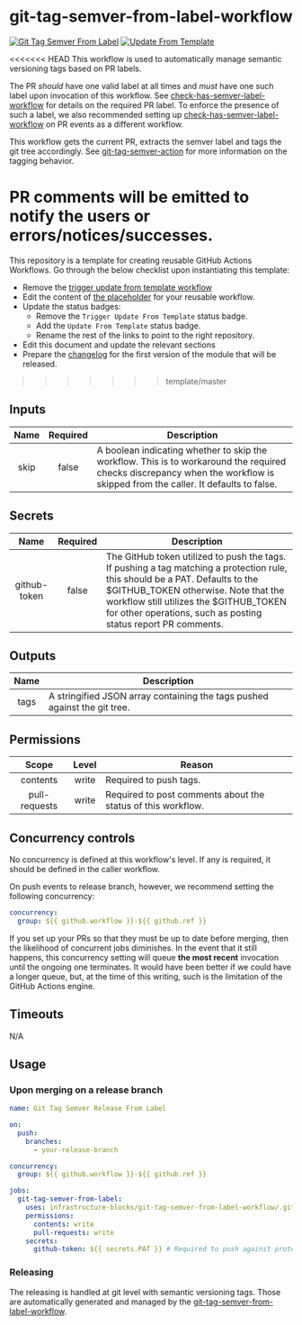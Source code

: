# git-tag-semver-from-label-workflow
[![Git Tag Semver From Label](https://github.com/infrastructure-blocks/git-tag-semver-from-label-workflow/actions/workflows/use-self.yml/badge.svg)](https://github.com/infrastructure-blocks/git-tag-semver-from-label-workflow/actions/workflows/use-self.yml)
[![Update From Template](https://github.com/infrastructure-blocks/git-tag-semver-from-label-workflow/actions/workflows/update-from-template.yml/badge.svg)](https://github.com/infrastructure-blocks/git-tag-semver-from-label-workflow/actions/workflows/update-from-template.yml)

<<<<<<< HEAD
This workflow is used to automatically manage semantic versioning tags based on PR labels.

The PR *should* have one valid label at all times and *must* have one such label upon invocation of this workflow.
See [check-has-semver-label-workflow](https://github.com/infrastructure-blocks/check-has-semver-label-workflow) for
details on the required PR label. To enforce the presence of such a label, we also recommended setting up
[check-has-semver-label-workflow](https://github.com/infrastructure-blocks/check-has-semver-label-workflow) on PR
events as a different workflow.

This workflow gets the current PR, extracts the semver label and tags the git tree accordingly.
See [git-tag-semver-action](https://github.com/infrastructure-blocks/git-tag-semver-action) for more information on
the tagging behavior.

PR comments will be emitted to notify the users or errors/notices/successes.
=======
This repository is a template for creating reusable GitHub Actions Workflows. Go through the below checklist
upon instantiating this template:
- Remove the [trigger update from template workflow](.github/workflows/trigger-update-from-template.yml)
- Edit the content of [the placeholder](.github/workflows/workflow.yml) for your reusable workflow.
- Update the status badges:
    - Remove the `Trigger Update From Template` status badge.
    - Add the `Update From Template` status badge.
    - Rename the rest of the links to point to the right repository.
- Edit this document and update the relevant sections
- Prepare the [changelog](CHANGELOG.md) for the first version of the module that will be released.
>>>>>>> template/master

## Inputs

|     Name      | Required | Description                                                                                                                                                                  |
|:-------------:|:--------:|------------------------------------------------------------------------------------------------------------------------------------------------------------------------------|
|     skip      |  false   | A boolean indicating whether to skip the workflow. This is to workaround the required checks discrepancy when the workflow is skipped from the caller. It defaults to false. |

## Secrets

|     Name     | Required | Description                                                                                                                                                                                                                                                                      |
|:------------:|:--------:|----------------------------------------------------------------------------------------------------------------------------------------------------------------------------------------------------------------------------------------------------------------------------------|
| github-token |  false   | The GitHub token utilized to push the tags. If pushing a tag matching a protection rule, this should be a PAT. Defaults to the $GITHUB_TOKEN otherwise. Note that the workflow still utilizes the $GITHUB_TOKEN for other operations, such as posting status report PR comments. |

## Outputs

| Name | Description                                                               |
|:----:|---------------------------------------------------------------------------|
| tags | A stringified JSON array containing the tags pushed against the git tree. |

## Permissions

|     Scope     | Level | Reason                                                       |
|:-------------:|:-----:|--------------------------------------------------------------|
|   contents    | write | Required to push tags.                                       |
| pull-requests | write | Required to post comments about the status of this workflow. |

## Concurrency controls

No concurrency is defined at this workflow's level. If any is required, it should be defined in the caller workflow.

On push events to release branch, however, we recommend setting the following concurrency:
```yaml
concurrency:
  group: ${{ github.workflow }}-${{ github.ref }}
```

If you set up your PRs so that they must be up to date before merging, then the likelihood of concurrent jobs
diminishes. In the event that it still happens, this concurrency setting will queue **the most recent** invocation
until the ongoing one terminates. It would have been better if we could have a longer queue, but, at the time of
this writing, such is the limitation of the GitHub Actions engine.

## Timeouts

N/A

## Usage

### Upon merging on a release branch

```yaml
name: Git Tag Semver Release From Label

on:
  push:
    branches:
      - your-release-branch

concurrency:
  group: ${{ github.workflow }}-${{ github.ref }}

jobs:
  git-tag-semver-from-label:
    uses: infrastructure-blocks/git-tag-semver-from-label-workflow/.github/workflows/workflow.yml@v2
    permissions:
      contents: write
      pull-requests: write
    secrets:
      github-token: ${{ secrets.PAT }} # Required to push against protected tags
```

### Releasing

The releasing is handled at git level with semantic versioning tags. Those are automatically generated and managed
by the [git-tag-semver-from-label-workflow](https://github.com/infrastructure-blocks/git-tag-semver-from-label-workflow).
